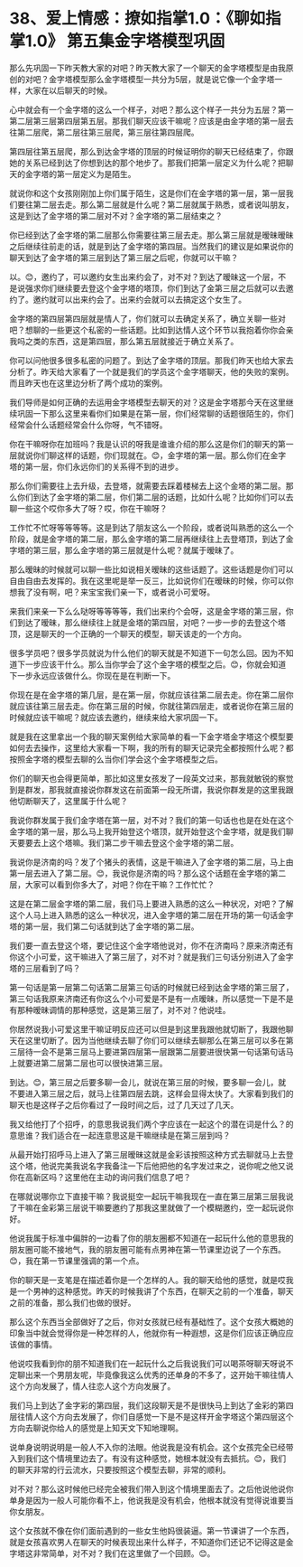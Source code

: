 # 38、爱上情感：撩如指掌1.0：《聊如指掌1.0》 第五集金字塔模型巩固

那么先巩固一下昨天教大家的对吧？昨天教大家了一个聊天的金字塔模型是由我原创的对吧？金字塔模型那么金字塔模型一共分为5层，就是说它像一个金字塔一样，大家在以后聊天的时候。

心中就会有一个金字塔的这么一个样子，对吧？那么这个样子一共分为五层？第一第二层第三层第四层第五层。那我们聊天应该干嘛呢？应该是由金字塔的第一层去往第二层爬，第二层往第三层爬，第三层往第四层爬。

第四层往第五层爬，那么到达金字塔的顶层的时候证明你的聊天已经结束了，你跟她的关系已经到达了你想到达的那个地步了。那我们把第一层定义为什么呢？把聊天的金字塔的第一层定义为是陌生。

就说你和这个女孩刚刚加上你们属于陌生，这是你们在金字塔的第一层，第一层我们要往第二层去走。那么第二层就是什么呢？第二层就属于熟悉，或者说叫朋友，这是到达了金字塔的第二层对不对？金字塔的第二层结束之？

你已经到达了金字塔的第二层那么你需要往第三层去走。那么第三层就是暧昧暧昧之后继续往前走的话，就是到达了金字塔的第四层。当然我们的建议是如果说你的聊天到达了金字塔的第三层到达了第三层之后呢，你就可以干嘛？

以。😊，邀约了，可以邀约女生出来约会了，对不对？到达了暧昧这一个层，不是说强求你们继续要去登这个金字塔的塔顶，你们到达了金第三层之后就可以去邀约了。邀约就可以出来约会了。出来约会就可以去搞定这个女生了。

金字塔的第四层第四层就是情人了，你们就可以去确定关系了，确立关聊一些对吧？想聊的一些更这个私密的一些话题。比如到达情人这个环节以我抱着你你会亲我吗之类的东西，这是第四层，那么第五层就接近于确立关系了。

你可以问他很多很多私密的问题了。到达了金字塔的顶层。那我们昨天也给大家去分析了。昨天给大家看了一个就是我们的学员这个金字塔聊天，他的失败的案例。而且昨天也在这里边分析了两个成功的案例。

我们导师是如何正确的去运用金字塔模型去聊天的对？这是金字塔那今天在这里继续巩固一下那么这里来看你们如果是在第一层，你们经常聊的话题很陌生的，你们经常会什么话题经常会什么你呀，气不错呀。

你在干嘛呀你在加班吗？我是认识的呀我是谁谁介绍的那么这是你们的聊天的第一层就说你们聊这样的话题，你们现就在。😊，金字塔的第一层。那么你们在金字塔的第一层，你们永远你们的关系得不到的进步。

那么你们需要往上去升级，去登塔，就需要去踩着楼梯去上这个金塔的第二层。那么你们到达了金字塔的第二层，你们第二层的话题，比如什么呢？比如你们可以去聊一些这个哎你多大了呀？哎，你在干嘛呀？

工作忙不忙呀等等等等。这是到达了朋友这么一个阶段，或者说叫熟悉的这么一个阶段，就是金字塔的第二层，那么金字塔的第二层再继续往上去登塔顶，到达了金字塔的第三层，那么金字塔的第三层就是什么呢？就属于暧昧了。

那么暧昧的时候就可以聊一些比如说相关暧昧的这些话题了。这些话题是你们可以自由自由去发挥的。我在这里呢是举一反三，比如说你们在暧昧的时候，你可以你想我了没有啊，吧？来宝宝我们亲一下，或者说小可爱呀。

来我们来亲一下么么哒呀等等等等，我们出来约个会呀，这是金字塔的第三层，你们到达了暧昧，那么继续往上就是金塔的第四层，对吧？一步一步的去登这个塔顶，这是聊天的一个正确的一个聊天的模型，聊天该走的一个方向。

很多学员吧？很多学员就说为什么他们的聊天就是不知道下一句怎么回。因为不知道下一步应该干什么。那么当你学会了这个金字塔的模型之后。😊，你就会知道下一步永远应该做什么。你现在是在判断一下。

你现在是在金字塔的第几层，是在第一层，你就应该往第二层去走。你在第二层你就应该往第三层去走。你在第三层的时候，你就往第四层走，或者说你在第三层的时候就应该干嘛呢？就应该去邀约，继续来给大家巩固一下。

就是我在这里拿出一个我的聊天案例给大家简单的看一下金字塔金字塔这个模型要如何去去操作，这里给大家看一下啊，我的所有的聊天记录完全都按照什么呢？都按照金字塔的模型去聊的么当你们学会这个金字塔模型之后。

你们的聊天也会得更简单，那比如这里女孩发了一段英文过来，那我就敏锐的察觉到是群发，那我就直接说你群发这在前面第一段无所谓，我说你群发是的这里我跟他切断聊天了，这里属于什么呢？

我说你群发属于我们金字塔在第一层，对不对？我们的第一句话也也是在处在这个金字塔的第一层，那么马上我开始登这个塔顶，就开始登这个金字塔，就是我们聊天要要去上这个塔嘛。我们第二步干嘛去登这个金字塔的第二层。

我说你是济南的吗？发了个猪头的表情，这是干嘛进入了金字塔的第二层，马上由第一层去进入了第二层。😊，我说你是济南的吗？那么这个话题在金字塔的第二层，大家可以看到你多大了，对吧？你在干嘛？工作忙忙？

这是在第二层金字塔的第二层，我们马上要进入熟悉的这么一种状况，对吧？了解这个人马上进入熟悉的这么一种状况，进入金字塔的第二层在开场的第一句话金字塔的第一层，我们第二句话就到达了金字塔的第二层。

我们要一直去登这个塔，要记住这个金字塔他说对，你不在济南吗？原来济南还有你这个小可爱，这干嘛进入了第三层了，对不对？就是我们三句话分别进入了金字塔的三层看到了吗？

第一句话是第一层第二句话第二层第三句话的时候就已经到达金字塔的第三层了，第三句话我原来济南还有你这么个小可爱是不是有一点暧昧，所以感觉一下是不是有那种暧昧调情的那种感觉，这是第三层了，对不对？他说哇。

你居然说我小可爱这里干嘛证明反应还可以但是到这里我跟他就切断了，我跟他聊天在这里切断了。因为当他继续去聊了你们可以继续去聊那么在第三层可以多在第三层待一会不是第三层马上要进第四层第一层跟第二层要进很快第一句话第句话马上就要进第二层第二层也可以很快进第三层。

到达。😊，第三层之后要多聊一会儿，就说在第三层的时候，要多聊一会儿，就不要进入第三层之后，就马上往第四层去跳，这样会显得太快了。大家看到我们的聊天也是这样子之后你看过了一段时间之后，过了几天过了几天。

我又给他打了个招呼，的意思我说我们两个字应该在一起这个的潜在词是什么？的意思谁？我们适合在一起连意思这是干嘛继续是在第三层到吗？

从最开始打招呼马上进入了第三层暧昧这就是金彩该按照这种方式去聊就马上去登这个塔，他说完美我说名字我备注一下后他把他的名字发过来之，说你呢之他又说你在高新区吗？这里他在主动的询问我们信息了吧？

在哪就说哪你立下直接干嘛？我说挺空一起玩干嘛我现在一直在第三层第三层我说了干嘛在金彩第三层说干嘛要邀约了那我这里就做了一个模糊邀约，空一起玩说你好。

他说我属于标准中偏胖的一边看了你的朋友圈都不知道在一起玩什么他的意思我的朋友圈可能不接地气，我的朋友圈可能有点男神在第一节课里边说了一个东西。😊，我在第一节课里强调的第一个点。

你的聊天是一支笔是在描述着你是一个怎样的人。我的聊天给他的感觉，就是哎我是一个男神的这种感觉。昨天的时候我讲了个东西，在聊天之前的一个准备，聊天之前的准备，那么我们也做的很好。

那么这个东西当全部做好了之后，你对女孩就已经有基础性了。这个女孩大概她的印象当中就会觉得你是一种怎样的人，他就你有一种遐想，这是你们应该正确应应该做的事情。

他说哎我看到你的朋不知道我们在一起玩什么之后我说我们可以喝茶呀聊天呀说不定聊出来一个男朋友呢，毕竟像我这么优秀的还单身的不多了，这开始干嘛往情人这个方向发展了，情人往恋人这个方向发展了。

我们马上到达了金字彩的第四层，我们这段聊天是不是很快马上到达了金彩的第四层往情人这个方向去发展了，你们自感觉一下是不是这样开金字塔这个第四层这个方向去聊说你给人的感觉是上知天文下知地理啊。

说单身说明说明是一般人不入你的法眼。他说我是没有机会。这个女孩完全已经带入到我们这个情境里边去了。有没有这种感觉，她根本就没有去抵抗。😊，我们的聊天非常的行云流水，只要按照这个模型去聊，非常的顺利。

对不对？那么这时候他已经完全被我们带入到这个情境里面去了。之后他说他说你单身是因为一般人可能你看不上，他说我是没有机会，他根本就没有觉得说谁要当你女朋友。

这个女孩就不像在你们面前遇到的一些女生他妈很装逼。第一节课讲了一个东西，就是女孩喜欢男人在聊天的时候表现出来什么样子，不知道你们还记不记得这是金字塔这非常简单，对不对？我们在这里做了一个回顾。😊。

